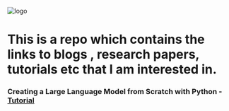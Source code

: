 
![logo](https://github.com/vasanthgx/currently_learning/blob/main/images/logo.gif)

# This is a repo which contains the links to blogs , research papers, tutorials etc that I am interested in.

### Creating a Large Language Model from Scratch with Python - [Tutorial](https://www.youtube.com/watch?v=UU1WVnMk4E8&t=18596s)